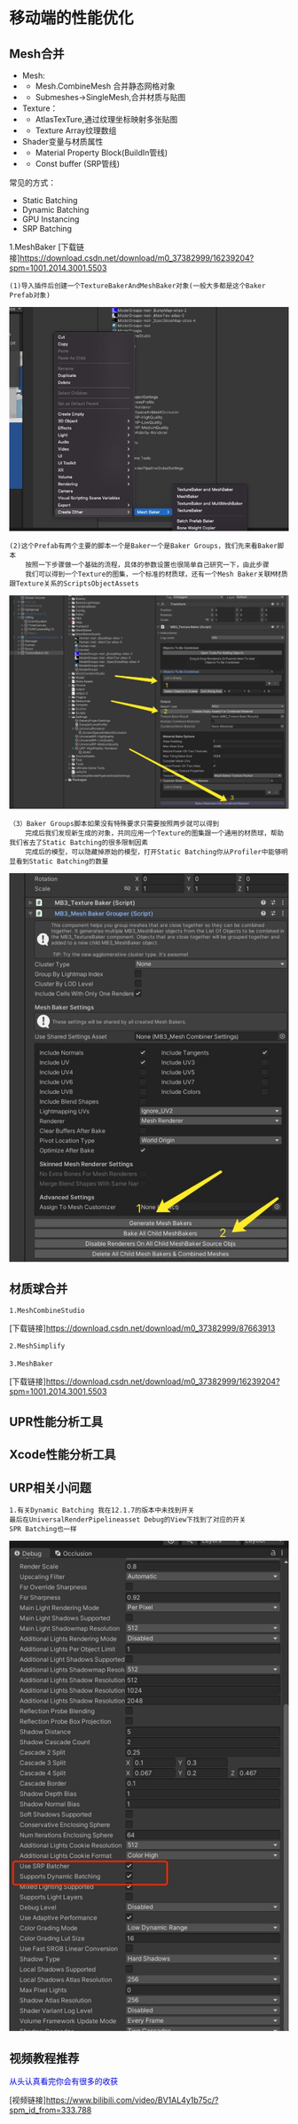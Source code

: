 # 移动端的性能优化
 ## Mesh合并

 + Mesh:
+ + Mesh.CombineMesh 合并静态网格对象
+ + Submeshes->SingleMesh,合并材质与贴图
+ Texture：
+ + AtlasTexTure,通过纹理坐标映射多张贴图
+ + Texture Array纹理数组
+ Shader变量与材质属性
+ + Material Property Block(BuildIn管线)
+ + Const buffer (SRP管线)

常见的方式：
+ Static Batching
+ Dynamic Batching
+ GPU Instancing 
+ SRP Batching 
  






1.MeshBaker
[下载链接]<https://download.csdn.net/download/m0_37382999/16239204?spm=1001.2014.3001.5503> 
    
    (1)导入插件后创建一个TextureBakerAndMeshBaker对象(一般大多都是这个Baker Prefab对象)
![TextureBakerAndMeshBaker](./Image/m2.jpg)

    (2)这个Prefab有两个主要的脚本一个是Baker一个是Baker Groups，我们先来看Baker脚本
        按照一下步骤做一个基础的流程，具体的参数设置也很简单自己研究一下，由此步骤
        我们可以得到一个Texture的图集，一个标准的材质球，还有一个Mesh Baker关联M材质跟Texture关系的ScriptsObjectAssets
![TextureBakerAndMeshBaker](./Image/m3.jpg)

    （3）Baker Groups脚本如果没有特殊要求只需要按照两步就可以得到
        完成后我们发现新生成的对象，共同应用一个Texture的图集跟一个通用的材质球，帮助我们省去了Static Batching的很多限制因素
        完成后的模型，可以隐藏掉原始的模型，打开Static Batching你从Profiler中能够明显看到Static Batching的数量
![TextureBakerAndMeshBaker](./Image/m4.jpg)  





 ## 材质球合并
    1.MeshCombineStudio
[下载链接]<https://download.csdn.net/download/m0_37382999/87663913> 
   
    2.MeshSimplify

    3.MeshBaker
[下载链接]<https://download.csdn.net/download/m0_37382999/16239204?spm=1001.2014.3001.5503> 

 ## UPR性能分析工具
 ## Xcode性能分析工具
 ## URP相关小问题
    1.有关Dynamic Batching 我在12.1.7的版本中未找到开关
    最后在UniversalRenderPipelineasset Debug的View下找到了对应的开关
    SPR Batching也一样
![Dynamic Batching](./Image/m1.jpg)

## 视频教程推荐

<font color="#0000dd">从头认真看完你会有很多的收获</font><br /> 

[视频链接]<https://www.bilibili.com/video/BV1AL4y1b75c/?spm_id_from=333.788>

 




   